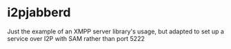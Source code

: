 # i2pjabberd
Just the example of an XMPP server library's usage, but adapted to set up a service over I2P with SAM rather than port 5222
